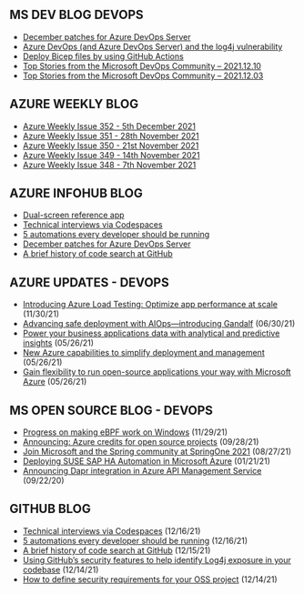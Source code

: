 ## MS DEV BLOG DEVOPS 

<!-- DEVBLOGDEVOPS:START -->
- [December patches for Azure DevOps Server](https://devblogs.microsoft.com/devops/december-patches-for-azure-devops-server/)
- [Azure DevOps (and Azure DevOps Server) and the log4j vulnerability](https://devblogs.microsoft.com/devops/azure-devops-and-azure-devops-server-and-the-log4j-vulnerability/)
- [Deploy Bicep files by using GitHub Actions](https://devblogs.microsoft.com/devops/deploy-bicep-files-by-using-github-actions/)
- [Top Stories from the Microsoft DevOps Community – 2021.12.10](https://devblogs.microsoft.com/devops/top-stories-from-the-microsoft-devops-community-2021-12-10/)
- [Top Stories from the Microsoft DevOps Community – 2021.12.03](https://devblogs.microsoft.com/devops/top-stories-from-the-microsoft-devops-community-2021-12-03/)
<!-- DEVBLOGDEVOPS:END -->


## AZURE WEEKLY BLOG

<!-- AZUREWEEKLY:START -->
- [Azure Weekly Issue 352 - 5th December 2021](https://azureweekly.info/issue-352.html)
- [Azure Weekly Issue 351 - 28th November 2021](https://azureweekly.info/issue-351.html)
- [Azure Weekly Issue 350 - 21st November 2021](https://azureweekly.info/issue-350.html)
- [Azure Weekly Issue 349 - 14th November 2021](https://azureweekly.info/issue-349.html)
- [Azure Weekly Issue 348 - 7th November 2021](https://azureweekly.info/issue-348.html)
<!-- AZUREWEEKLY:END -->

## AZURE INFOHUB BLOG 

<!-- AZUREINFOHUB:START -->
- [Dual-screen reference app](https://devblogs.microsoft.com/surface-duo/dual-screen-reference-app)
- [Technical interviews via Codespaces](https://github.blog/2021-12-16-technical-interviews-via-codespaces/)
- [5 automations every developer should be running](https://github.blog/2021-12-16-5-automations-every-developer-should-be-running/)
- [December patches for Azure DevOps Server](https://devblogs.microsoft.com/devops/december-patches-for-azure-devops-server)
- [A brief history of code search at GitHub](https://github.blog/2021-12-15-a-brief-history-of-code-search-at-github/)
<!-- AZUREINFOHUB:END -->


## AZURE UPDATES - DEVOPS 

<!-- AZUREUPDATES:START -->

 - [Introducing Azure Load Testing: Optimize app performance at scale](https://azure.microsoft.com/blog/introducing-azure-load-testing-optimize-app-performance-at-scale/) (11/30/21)
 - [Advancing safe deployment with AIOps—introducing Gandalf](https://azure.microsoft.com/blog/advancing-safe-deployment-with-aiops-introducing-gandalf/) (06/30/21)
 - [Power your business applications data with analytical and predictive insights](https://azure.microsoft.com/blog/power-your-business-applications-data-with-analytical-and-predictive-insights/) (05/26/21)
 - [New Azure capabilities to simplify deployment and management](https://azure.microsoft.com/blog/new-azure-capabilities-to-simplify-deployment-and-management/) (05/26/21)
 - [Gain flexibility to run open-source applications your way with Microsoft Azure](https://azure.microsoft.com/blog/gain-flexibility-to-run-open-source-applications-your-way-with-microsoft-azure/) (05/26/21)
<!-- AZUREUPDATES:END -->


## MS OPEN SOURCE BLOG - DEVOPS 

<!-- MSOPENSOURCEBLOG:START -->

 - [Progress on making eBPF work on Windows](https://cloudblogs.microsoft.com/opensource/2021/11/29/progress-on-making-ebpf-work-on-windows/) (11/29/21)
 - [Announcing: Azure credits for open source projects](https://cloudblogs.microsoft.com/opensource/2021/09/28/announcing-azure-credits-for-open-source-projects/) (09/28/21)
 - [Join Microsoft and the Spring community at SpringOne 2021](https://cloudblogs.microsoft.com/opensource/2021/08/27/join-microsoft-and-the-spring-community-at-springone-2021/) (08/27/21)
 - [Deploying SUSE SAP HA Automation in Microsoft Azure](https://cloudblogs.microsoft.com/opensource/2021/01/21/deploying-suse-sap-ha-automation-in-microsoft-azure/) (01/21/21)
 - [Announcing Dapr integration in Azure API Management Service](https://cloudblogs.microsoft.com/opensource/2020/09/22/announcing-dapr-integration-azure-api-management-service-apim/) (09/22/20)
<!-- MSOPENSOURCEBLOG:END -->


## GITHUB BLOG


<!-- GITHUB:START -->

 - [Technical interviews via Codespaces](https://github.blog/2021-12-16-technical-interviews-via-codespaces/) (12/16/21)
 - [5 automations every developer should be running](https://github.blog/2021-12-16-5-automations-every-developer-should-be-running/) (12/16/21)
 - [A brief history of code search at GitHub](https://github.blog/2021-12-15-a-brief-history-of-code-search-at-github/) (12/15/21)
 - [Using GitHub’s security features to help identify Log4j exposure in your codebase](https://github.blog/2021-12-14-using-githubs-security-features-identify-log4j-exposure-codebase/) (12/14/21)
 - [How to define security requirements for your OSS project](https://github.blog/2021-12-14-how-to-define-security-requirements-for-your-oss-project/) (12/14/21)
<!-- GITHUB:END -->

